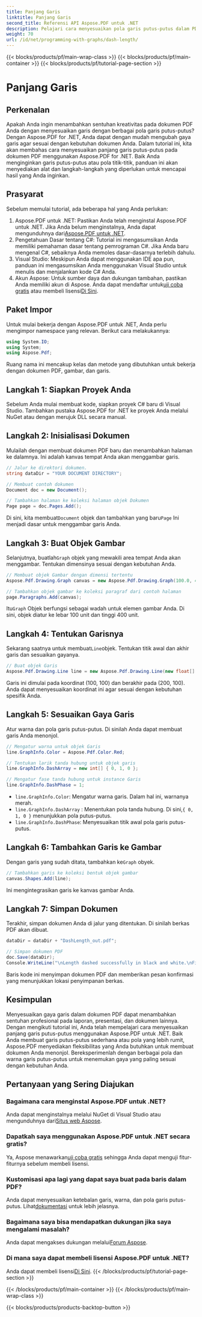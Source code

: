 ```yaml
---
title: Panjang Garis
linktitle: Panjang Garis
second_title: Referensi API Aspose.PDF untuk .NET
description: Pelajari cara menyesuaikan pola garis putus-putus dalam PDF menggunakan Aspose.PDF untuk .NET dengan panduan langkah demi langkah kami. Sempurna untuk menambahkan gaya ke dokumen Anda.
weight: 70
url: /id/net/programming-with-graphs/dash-length/
---
```


{{< blocks/products/pf/main-wrap-class >}}
{{< blocks/products/pf/main-container >}}
{{< blocks/products/pf/tutorial-page-section >}}

# Panjang Garis

## Perkenalan

Apakah Anda ingin menambahkan sentuhan kreativitas pada dokumen PDF Anda dengan menyesuaikan garis dengan berbagai pola garis putus-putus? Dengan Aspose.PDF for .NET, Anda dapat dengan mudah mengubah gaya garis agar sesuai dengan kebutuhan dokumen Anda. Dalam tutorial ini, kita akan membahas cara menyesuaikan panjang garis putus-putus pada dokumen PDF menggunakan Aspose.PDF for .NET. Baik Anda menginginkan garis putus-putus atau pola titik-titik, panduan ini akan menyediakan alat dan langkah-langkah yang diperlukan untuk mencapai hasil yang Anda inginkan.

## Prasyarat

Sebelum memulai tutorial, ada beberapa hal yang Anda perlukan:

1. Aspose.PDF untuk .NET: Pastikan Anda telah menginstal Aspose.PDF untuk .NET. Jika Anda belum menginstalnya, Anda dapat mengunduhnya dari[Aspose.PDF untuk .NET](https://releases.aspose.com/pdf/net/).
2. Pengetahuan Dasar tentang C#: Tutorial ini mengasumsikan Anda memiliki pemahaman dasar tentang pemrograman C#. Jika Anda baru mengenal C#, sebaiknya Anda memoles dasar-dasarnya terlebih dahulu.
3. Visual Studio: Meskipun Anda dapat menggunakan IDE apa pun, panduan ini mengasumsikan Anda menggunakan Visual Studio untuk menulis dan menjalankan kode C# Anda.
4.  Akun Aspose: Untuk sumber daya dan dukungan tambahan, pastikan Anda memiliki akun di Aspose. Anda dapat mendaftar untuk[uji coba gratis](https://releases.aspose.com/) atau membeli lisensi[Di Sini](https://purchase.aspose.com/buy).

## Paket Impor

Untuk mulai bekerja dengan Aspose.PDF untuk .NET, Anda perlu mengimpor namespace yang relevan. Berikut cara melakukannya:

```csharp
using System.IO;
using System;
using Aspose.Pdf;
```

Ruang nama ini mencakup kelas dan metode yang dibutuhkan untuk bekerja dengan dokumen PDF, gambar, dan garis.

## Langkah 1: Siapkan Proyek Anda

Sebelum Anda mulai membuat kode, siapkan proyek C# baru di Visual Studio. Tambahkan pustaka Aspose.PDF for .NET ke proyek Anda melalui NuGet atau dengan merujuk DLL secara manual. 

## Langkah 2: Inisialisasi Dokumen

Mulailah dengan membuat dokumen PDF baru dan menambahkan halaman ke dalamnya. Ini adalah kanvas tempat Anda akan menggambar garis.

```csharp
// Jalur ke direktori dokumen.
string dataDir = "YOUR DOCUMENT DIRECTORY";

// Membuat contoh dokumen
Document doc = new Document();

// Tambahkan halaman ke koleksi halaman objek Dokumen
Page page = doc.Pages.Add();
```

 Di sini, kita membuat`Document` objek dan tambahkan yang baru`Page` Ini menjadi dasar untuk menggambar garis Anda.

## Langkah 3: Buat Objek Gambar

 Selanjutnya, buatlah`Graph` objek yang mewakili area tempat Anda akan menggambar. Tentukan dimensinya sesuai dengan kebutuhan Anda.

```csharp
// Membuat objek Gambar dengan dimensi tertentu
Aspose.Pdf.Drawing.Graph canvas = new Aspose.Pdf.Drawing.Graph(100.0, 400.0);

// Tambahkan objek gambar ke koleksi paragraf dari contoh halaman
page.Paragraphs.Add(canvas);
```

 Itu`Graph` Objek berfungsi sebagai wadah untuk elemen gambar Anda. Di sini, objek diatur ke lebar 100 unit dan tinggi 400 unit.

## Langkah 4: Tentukan Garisnya

 Sekarang saatnya untuk membuat`Line`objek. Tentukan titik awal dan akhir garis dan sesuaikan gayanya.

```csharp
// Buat objek Garis
Aspose.Pdf.Drawing.Line line = new Aspose.Pdf.Drawing.Line(new float[] { 100, 100, 200, 100 });
```

Garis ini dimulai pada koordinat (100, 100) dan berakhir pada (200, 100). Anda dapat menyesuaikan koordinat ini agar sesuai dengan kebutuhan spesifik Anda.

## Langkah 5: Sesuaikan Gaya Garis

Atur warna dan pola garis putus-putus. Di sinilah Anda dapat membuat garis Anda menonjol.

```csharp
// Mengatur warna untuk objek Garis
line.GraphInfo.Color = Aspose.Pdf.Color.Red;

// Tentukan larik tanda hubung untuk objek garis
line.GraphInfo.DashArray = new int[] { 0, 1, 0 };

// Mengatur fase tanda hubung untuk instance Garis
line.GraphInfo.DashPhase = 1;
```

- `line.GraphInfo.Color`: Mengatur warna garis. Dalam hal ini, warnanya merah.
- `line.GraphInfo.DashArray` : Menentukan pola tanda hubung. Di sini,`{ 0, 1, 0 }` menunjukkan pola putus-putus.
- `line.GraphInfo.DashPhase`: Menyesuaikan titik awal pola garis putus-putus.

## Langkah 6: Tambahkan Garis ke Gambar

 Dengan garis yang sudah ditata, tambahkan ke`Graph` obyek.

```csharp
// Tambahkan garis ke koleksi bentuk objek gambar
canvas.Shapes.Add(line);
```

Ini mengintegrasikan garis ke kanvas gambar Anda.

## Langkah 7: Simpan Dokumen

Terakhir, simpan dokumen Anda di jalur yang ditentukan. Di sinilah berkas PDF akan dibuat.

```csharp
dataDir = dataDir + "DashLength_out.pdf";

// Simpan dokumen PDF
doc.Save(dataDir);
Console.WriteLine("\nLength dashed successfully in black and white.\nFile saved at " + dataDir);
```

Baris kode ini menyimpan dokumen PDF dan memberikan pesan konfirmasi yang menunjukkan lokasi penyimpanan berkas.

## Kesimpulan

Menyesuaikan gaya garis dalam dokumen PDF dapat menambahkan sentuhan profesional pada laporan, presentasi, dan dokumen lainnya. Dengan mengikuti tutorial ini, Anda telah mempelajari cara menyesuaikan panjang garis putus-putus menggunakan Aspose.PDF untuk .NET. Baik Anda membuat garis putus-putus sederhana atau pola yang lebih rumit, Aspose.PDF menyediakan fleksibilitas yang Anda butuhkan untuk membuat dokumen Anda menonjol. Bereksperimenlah dengan berbagai pola dan warna garis putus-putus untuk menemukan gaya yang paling sesuai dengan kebutuhan Anda.

## Pertanyaan yang Sering Diajukan

### Bagaimana cara menginstal Aspose.PDF untuk .NET?
 Anda dapat menginstalnya melalui NuGet di Visual Studio atau mengunduhnya dari[Situs web Aspose](https://releases.aspose.com/pdf/net/).

### Dapatkah saya menggunakan Aspose.PDF untuk .NET secara gratis?
 Ya, Aspose menawarkan[uji coba gratis](https://releases.aspose.com/) sehingga Anda dapat menguji fitur-fiturnya sebelum membeli lisensi.

### Kustomisasi apa lagi yang dapat saya buat pada baris dalam PDF?
 Anda dapat menyesuaikan ketebalan garis, warna, dan pola garis putus-putus. Lihat[dokumentasi](https://reference.aspose.com/pdf/net/) untuk lebih jelasnya.

### Bagaimana saya bisa mendapatkan dukungan jika saya mengalami masalah?
 Anda dapat mengakses dukungan melalui[Forum Aspose](https://forum.aspose.com/c/pdf/10).

### Di mana saya dapat membeli lisensi Aspose.PDF untuk .NET?
Anda dapat membeli lisensi[Di Sini](https://purchase.aspose.com/buy).
{{< /blocks/products/pf/tutorial-page-section >}}

{{< /blocks/products/pf/main-container >}}
{{< /blocks/products/pf/main-wrap-class >}}

{{< blocks/products/products-backtop-button >}}
